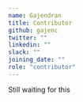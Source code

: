 ```yaml
---
name: Gajendran
title: Contributor
github: gajenc
twitter: ""
linkedin: ""
slack: ""
joining_date: ""
role: "contributor"
---
```


Still waiting for this
